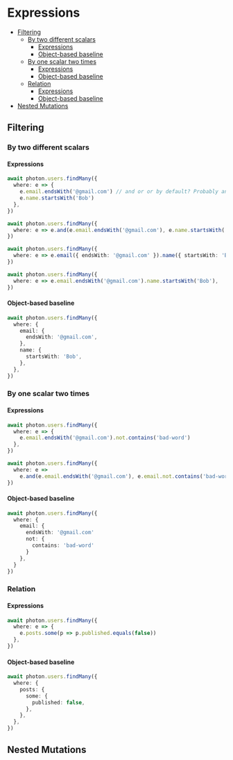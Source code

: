 # Expressions

<!-- START doctoc generated TOC please keep comment here to allow auto update -->
<!-- DON'T EDIT THIS SECTION, INSTEAD RE-RUN doctoc TO UPDATE -->


- [Filtering](#filtering)
  - [By two different scalars](#by-two-different-scalars)
    - [Expressions](#expressions)
    - [Object-based baseline](#object-based-baseline)
  - [By one scalar two times](#by-one-scalar-two-times)
    - [Expressions](#expressions-1)
    - [Object-based baseline](#object-based-baseline-1)
  - [Relation](#relation)
    - [Expressions](#expressions-2)
    - [Object-based baseline](#object-based-baseline-2)
- [Nested Mutations](#nested-mutations)

<!-- END doctoc generated TOC please keep comment here to allow auto update -->

## Filtering

### By two different scalars

#### Expressions

```ts
await photon.users.findMany({
  where: e => {
    e.email.endsWith('@gmail.com') // and or or by default? Probably and, as we already used to have that
    e.name.startsWith('Bob')
  },
})

await photon.users.findMany({
  where: e => e.and(e.email.endsWith('@gmail.com'), e.name.startsWith('Bob')),
})

await photon.users.findMany({
  where: e => e.email({ endsWith: '@gmail.com' }).name({ startsWith: 'Bob' }),
})

await photon.users.findMany({
  where: e => e.email.endsWith('@gmail.com').name.startsWith('Bob'),
})
```

#### Object-based baseline

```ts
await photon.users.findMany({
  where: {
    email: {
      endsWith: '@gmail.com',
    },
    name: {
      startsWith: 'Bob',
    },
  },
})
```

### By one scalar two times

#### Expressions

```ts
await photon.users.findMany({
  where: e => {
    e.email.endsWith('@gmail.com').not.contains('bad-word')
  },
})

await photon.users.findMany({
  where: e =>
    e.and(e.email.endsWith('@gmail.com'), e.email.not.contains('bad-word')),
})
```

#### Object-based baseline

```ts
await photon.users.findMany({
  where: {
    email: {
      endsWith: '@gmail.com'
      not: {
        contains: 'bad-word'
      }
    },
  }
})
```

### Relation

#### Expressions

```ts
await photon.users.findMany({
  where: e => {
    e.posts.some(p => p.published.equals(false))
  },
})
```

#### Object-based baseline

```ts
await photon.users.findMany({
  where: {
    posts: {
      some: {
        published: false,
      },
    },
  },
})
```

## Nested Mutations
